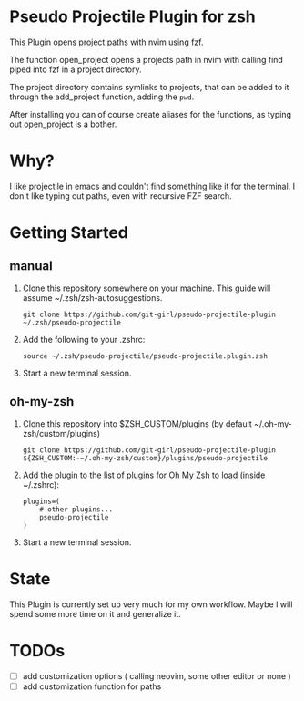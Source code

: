 # Pseudo Projectile Plugin for zsh 

This Plugin opens project paths with nvim using fzf. 

The function open_project opens a projects path in nvim with calling find piped into fzf in a project directory. 

The project directory contains symlinks to projects, that can be added to it through the add_project function, adding the `pwd`. 

After installing you can of course create aliases for the functions, as typing out open_project is a bother. 

# Why? 

I like projectile in emacs and couldn't find something like it for the terminal. 
I don't like typing out paths, even with recursive FZF search. 


# Getting Started

## manual 

1. Clone this repository somewhere on your machine. This guide will assume ~/.zsh/zsh-autosuggestions.

    `git clone https://github.com/git-girl/pseudo-projectile-plugin ~/.zsh/pseudo-projectile`

2. Add the following to your .zshrc:

    `source ~/.zsh/pseudo-projectile/pseudo-projectile.plugin.zsh` 
    
3. Start a new terminal session.


## oh-my-zsh 

1. Clone this repository into $ZSH_CUSTOM/plugins (by default ~/.oh-my-zsh/custom/plugins)

    `git clone https://github.com/git-girl/pseudo-projectile-plugin ${ZSH_CUSTOM:-~/.oh-my-zsh/custom}/plugins/pseudo-projectile`

2. Add the plugin to the list of plugins for Oh My Zsh to load (inside ~/.zshrc):

    ```
    plugins=( 
        # other plugins...
        pseudo-projectile
    )
    ```

3. Start a new terminal session.


# State 

This Plugin is currently set up very much for my own workflow. 
Maybe I will spend some more time on it and generalize it. 

# TODOs 

- [ ] add customization options ( calling neovim, some other editor or none ) 
- [ ] add customization function for paths
